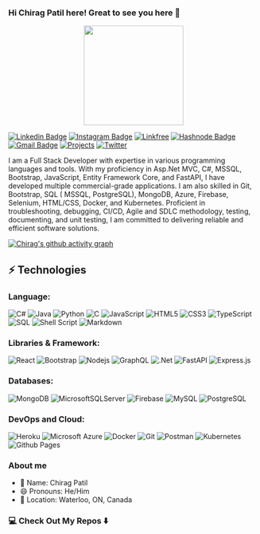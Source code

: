### Hi Chirag Patil here! Great to see you here 👋

<p align="center">
    <img src="https://media.giphy.com/media/2IudUHdI075HL02Pkk/giphy.gif" width="200"/>
</p>

[![Linkedin Badge](https://img.shields.io/badge/-chirag42-blue?style=flat-square&logo=Linkedin&logoColor=white&link=https://www.linkedin.com/in/chirag42/)](https://www.linkedin.com/in/chirag42/)
[![Instagram Badge](https://img.shields.io/badge/-patil_chirag42-purple?style=flat-square&logo=instagram&logoColor=white&link=https://www.instagram.com/patil_chirag42/)](https://www.instagram.com/patil_chirag42/)
[![Linkfree](https://img.shields.io/badge/linkfree-1de9b6?style=flat-square&logo=linkfree&logoColor=white)](https://linkfree.io/chirag4242)
[![Hashnode Badge](https://img.shields.io/badge/-@ChiragPatil-1F51FF?style=flat-square&labelColor=1F51FF&logo=Hashnode&link=https://devexplanation.hashnode.dev/)](https://devexplanation.hashnode.dev/)
[![Gmail Badge](https://img.shields.io/badge/-patilchirag484@gmail.com-c14438?style=flat-square&logo=Gmail&logoColor=white&link=mailto:patilchirag484@gmail.com)](mailto:patilchirag484@gmail.com)
[![Projects](https://img.shields.io/badge/Projects%20Site-4285F4?style=flat-square&logo=GoogleChrome&logoColor=white)](https://sites.google.com/view/chiragpatil/home)
[![Twitter](https://img.shields.io/badge/Hardwork4224-%231DA1F2.svg?style=flat-square&logo=Twitter&logoColor=white)](https://twitter.com/Hardwork4224)


I am a Full Stack Developer with expertise in various programming languages and tools. With my proficiency in Asp.Net MVC, C#, MSSQL, Bootstrap, JavaScript, Entity Framework Core, and  FastAPI, I have developed multiple commercial-grade applications. I am also skilled in Git, Bootstrap, SQL ( MSSQL, PostgreSQL), MongoDB, Azure, Firebase, Selenium, HTML/CSS, Docker, and Kubernetes. Proficient in troubleshooting, debugging, CI/CD, Agile and SDLC methodology, testing, documenting, and unit testing, I am committed to delivering reliable and efficient software solutions.

[![Chirag's github activity graph](https://github-readme-activity-graph.vercel.app/graph?username=chirag4242)](https://github.com/ashutosh00710/github-readme-activity-graph)

## ⚡ Technologies

### Language:

![C#](https://img.shields.io/badge/c%23-%23239120.svg?style=flat-square&logo=c-sharp&logoColor=white)
![Java](https://img.shields.io/badge/-java-E34A86?style=flat-square&logo=openjdk)
![Python](https://img.shields.io/badge/-Python-black?style=flat-square&logo=Python)
![C](https://img.shields.io/badge/c-%2300599C.svg?style=flat-square&logo=c&logoColor=white)
![JavaScript](https://img.shields.io/badge/-JavaScript-black?style=flat-square&logo=javascript)
![HTML5](https://img.shields.io/badge/-HTML5-E34F26?style=flat-square&logo=html5&logoColor=white)
![CSS3](https://img.shields.io/badge/-CSS3-1572B6?style=flat-square&logo=css3)
![TypeScript](https://img.shields.io/badge/-TypeScript-007ACC?style=flat-square&logo=typescript)
![SQL](https://img.shields.io/badge/-SQL-black?style=flat-square&logo=mysql)
![Shell Script](https://img.shields.io/badge/shell_script-%23121011.svg?style=flat-square&logo=gnu-bash&logoColor=white)
![Markdown](https://img.shields.io/badge/markdown-%23000000.svg?style=flat-square&logo=markdown&logoColor=white)

### Libraries & Framework:

![React](https://img.shields.io/badge/-React-black?style=flat-square&logo=react)
![Bootstrap](https://img.shields.io/badge/-Bootstrap-563D7C?style=flat-square&logo=bootstrap)
![Nodejs](https://img.shields.io/badge/-Nodejs-black?style=flat-square&logo=Node.js)
![GraphQL](https://img.shields.io/badge/-GraphQL-E10098?style=flat-square&logo=graphql)
![.Net](https://img.shields.io/badge/.NET-5C2D91?style=flat-square&logo=.net&logoColor=white)
![FastAPI](https://img.shields.io/badge/FastAPI-005571?style=flat-square&logo=fastapi)
![Express.js](https://img.shields.io/badge/express.js-%23404d59.svg?style=flat-square&logo=express&logoColor=%2361DAFB)

### Databases:

![MongoDB](https://img.shields.io/badge/MongoDB-%234ea94b.svg?style=flat-square&logo=mongodb&logoColor=white)
![MicrosoftSQLServer](https://img.shields.io/badge/Microsoft%20SQL%20Server-CC2927?style=flat-square&logo=microsoft%20sql%20server&logoColor=white)
![Firebase](https://img.shields.io/badge/Firebase-039BE5?style=flat-square&logo=Firebase&logoColor=white)
![MySQL](https://img.shields.io/badge/mysql-%2300f.svg?style=flat-square&logo=mysql&logoColor=white)
![PostgreSQL](https://img.shields.io/badge/-PostgreSQL-336791?style=flat-square&logo=postgresql)

### DevOps and Cloud:

![Heroku](https://img.shields.io/badge/heroku-%23430098.svg?style=flat-square&logo=heroku&logoColor=white)
![Microsoft Azure](https://img.shields.io/badge/Microsoft%20Azure-232F7E?style=flat-square&logo=microsoft-azure)
![Docker](https://img.shields.io/badge/-Docker-black?style=flat-square&logo=docker)
![Git](https://img.shields.io/badge/-Git-black?style=flat-square&logo=git)
![Postman](https://img.shields.io/badge/Postman-FF6C37?style=flat-square&logo=postman&logoColor=white)
![Kubernetes](https://img.shields.io/badge/kubernetes-%23326ce5.svg?style=flat-square&logo=kubernetes&logoColor=white)
![Github Pages](https://img.shields.io/badge/github%20pages-121013?style=flat-square&logo=github&logoColor=white)

### About me

- 👤 Name: Chirag Patil
- 😄 Pronouns: He/Him
- 📍 Location: Waterloo, ON, Canada

### 💻 Check Out My Repos ⬇️
